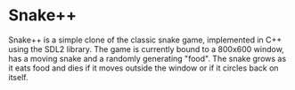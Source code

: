 Snake++
======

Snake++ is a simple clone of the classic snake game, implemented in C++ using the SDL2 library.
The game is currently bound to a 800x600 window, has a moving snake and a randomly generating "food".
The snake grows as it eats food and dies if it moves outside the window or if it circles back on itself.